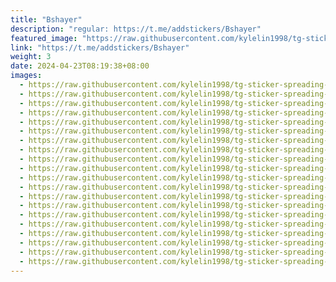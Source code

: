 ```yaml
---
title: "Bshayer"
description: "regular: https://t.me/addstickers/Bshayer"
featured_image: "https://raw.githubusercontent.com/kylelin1998/tg-sticker-spreading-worldwide-images/main/img/ff0e02c9-9ffb-4deb-8c89-987b830c99aa.jpg"
link: "https://t.me/addstickers/Bshayer"
weight: 3
date: 2024-04-23T08:19:38+08:00
images:
  - https://raw.githubusercontent.com/kylelin1998/tg-sticker-spreading-worldwide-images/main/img/ff0e02c9-9ffb-4deb-8c89-987b830c99aa.jpg
  - https://raw.githubusercontent.com/kylelin1998/tg-sticker-spreading-worldwide-images/main/img/738c35a5-5c79-4386-9521-98be5472f224.jpg
  - https://raw.githubusercontent.com/kylelin1998/tg-sticker-spreading-worldwide-images/main/img/cd1d4b8a-51fb-4ff5-8ce1-0c3a5b69df37.jpg
  - https://raw.githubusercontent.com/kylelin1998/tg-sticker-spreading-worldwide-images/main/img/dd5b217e-474c-4c50-b2b5-a64320026eb2.jpg
  - https://raw.githubusercontent.com/kylelin1998/tg-sticker-spreading-worldwide-images/main/img/6bffe2b5-2637-4eb9-9eff-456e9beeec3e.jpg
  - https://raw.githubusercontent.com/kylelin1998/tg-sticker-spreading-worldwide-images/main/img/9ec27946-40c2-40b8-abf4-46b161709592.jpg
  - https://raw.githubusercontent.com/kylelin1998/tg-sticker-spreading-worldwide-images/main/img/9814bb21-06f4-4be5-b465-ff42bb6ee4c8.jpg
  - https://raw.githubusercontent.com/kylelin1998/tg-sticker-spreading-worldwide-images/main/img/ab6134a1-5ffc-4950-97c2-9634faf0c485.jpg
  - https://raw.githubusercontent.com/kylelin1998/tg-sticker-spreading-worldwide-images/main/img/aea1d50d-a499-4b62-9d2b-42229427c4e5.jpg
  - https://raw.githubusercontent.com/kylelin1998/tg-sticker-spreading-worldwide-images/main/img/ffce1378-b3a5-448b-8810-2c753c9a885a.jpg
  - https://raw.githubusercontent.com/kylelin1998/tg-sticker-spreading-worldwide-images/main/img/dce7d2a7-eb77-4a98-9679-f8a89721daae.jpg
  - https://raw.githubusercontent.com/kylelin1998/tg-sticker-spreading-worldwide-images/main/img/f56faca2-0d17-4f3a-8955-8c2a820f8cfa.jpg
  - https://raw.githubusercontent.com/kylelin1998/tg-sticker-spreading-worldwide-images/main/img/01b31dcd-d3b8-48e3-a8f3-58d80d1b0e8f.jpg
  - https://raw.githubusercontent.com/kylelin1998/tg-sticker-spreading-worldwide-images/main/img/d9d2f911-43eb-4f38-83aa-f26a220139bc.jpg
  - https://raw.githubusercontent.com/kylelin1998/tg-sticker-spreading-worldwide-images/main/img/4c94ae01-d9af-4bdc-86de-6ae6b83f1963.jpg
  - https://raw.githubusercontent.com/kylelin1998/tg-sticker-spreading-worldwide-images/main/img/e05e8514-2486-4998-8e85-67cd06645bbe.jpg
  - https://raw.githubusercontent.com/kylelin1998/tg-sticker-spreading-worldwide-images/main/img/90fe2ea5-74da-4c9a-b675-998d853121c8.jpg
  - https://raw.githubusercontent.com/kylelin1998/tg-sticker-spreading-worldwide-images/main/img/f605adf3-4353-451c-95ce-e0ef86abc7d3.jpg
  - https://raw.githubusercontent.com/kylelin1998/tg-sticker-spreading-worldwide-images/main/img/fc1bcd70-69a8-4667-9db1-bd25d0132bfc.jpg
  - https://raw.githubusercontent.com/kylelin1998/tg-sticker-spreading-worldwide-images/main/img/20449fab-d2f6-4345-96cf-a638dfe57648.jpg
---
```

